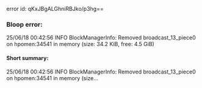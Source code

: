 error id: qKxJBgALGhniRBJko/p3hg==
### Bloop error:

25/06/18 00:42:56 INFO BlockManagerInfo: Removed broadcast_13_piece0 on hpomen:34541 in memory (size: 34.2 KiB, free: 4.5 GiB)
#### Short summary: 

25/06/18 00:42:56 INFO BlockManagerInfo: Removed broadcast_13_piece0 on hpomen:34541 in memory (size...